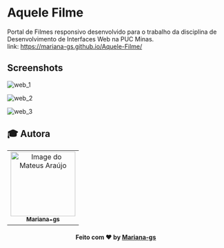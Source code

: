 # Aquele Filme
 Portal de Filmes responsivo desenvolvido para o trabalho da disciplina de Desenvolvimento de Interfaces Web na PUC Minas.
 <br>
 link: https://mariana-gs.github.io/Aquele-Filme/
 <br>
## Screenshots
![web_1](https://user-images.githubusercontent.com/81964220/122290248-eb845a00-cec9-11eb-9edc-65a2bc2341a0.png)

![web_2](https://user-images.githubusercontent.com/81964220/122567838-7dea4200-d01f-11eb-9dd2-4ba186d143a1.png)

![web_3](https://user-images.githubusercontent.com/81964220/122567861-8478b980-d01f-11eb-9857-50c07e3463ab.png)

## :mortar_board: Autora
<table align="center">
    <tr>
        <td align="center">
            <a href="https://github.com/Mariana-gs">
                <img src="https://avatars.githubusercontent.com/u/81964220?v=4" width="150px;" alt="Image do Mateus Araújo" />
                <br />
                <sub><b>Mariana-gs</b></sub>
            </a>
        </td>    
    </tr>
</table>
<h4 align="center">
   Feito com ♥️ by <a href="https://github.com/Mariana-gs" target="_blank"> Mariana-gs </a>
</h4>
